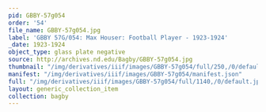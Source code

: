 ```yaml
---
pid: GBBY-57g054
order: '54'
file_name: GBBY-57g054.jpg
label: 'GBBY 57G/054: Max Houser: Football Player - 1923-1924'
_date: 1923-1924
object_type: glass plate negative
source: http://archives.nd.edu/Bagby/GBBY-57g054.jpg
thumbnail: "/img/derivatives/iiif/images/GBBY-57g054/full/250,/0/default.jpg"
manifest: "/img/derivatives/iiif/images/GBBY-57g054/manifest.json"
full: "/img/derivatives/iiif/images/GBBY-57g054/full/1140,/0/default.jpg"
layout: generic_collection_item
collection: bagby
---
```

